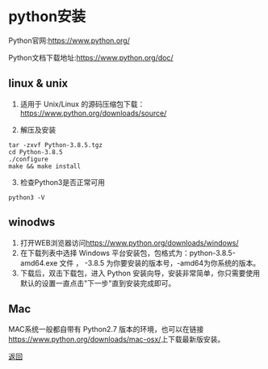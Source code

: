 # python安装

Python官网:<https://www.python.org/>

Python文档下载地址:<https://www.python.org/doc/>

## linux & unix

1. 适用于 Unix/Linux 的源码压缩包下载：<https://www.python.org/downloads/source/>

2. 解压及安装

```shell
tar -zxvf Python-3.8.5.tgz
cd Python-3.8.5
./configure
make && make install 
```

3. 检查Python3是否正常可用

```shell
python3 -V
```

## winodws

1. 打开WEB浏览器访问<https://www.python.org/downloads/windows/>
2. 在下载列表中选择 Windows 平台安装包，包格式为：python-3.8.5-amd64.exe 文件 ， -3.8.5 为你要安装的版本号，-amd64为你系统的版本。
3. 下载后，双击下载包，进入 Python 安装向导，安装非常简单，你只需要使用默认的设置一直点击"下一步"直到安装完成即可。

## Mac

MAC系统一般都自带有 Python2.7 版本的环境，也可以在链接<https://www.python.org/downloads/mac-osx/>上下载最新版安装。

[返回](../README.md)